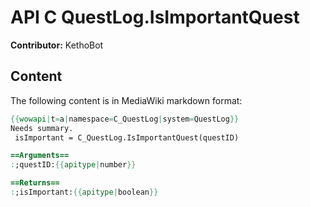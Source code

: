 # API C QuestLog.IsImportantQuest

**Contributor:** KethoBot

## Content

The following content is in MediaWiki markdown format:

```mediawiki
{{wowapi|t=a|namespace=C_QuestLog|system=QuestLog}}
Needs summary.
 isImportant = C_QuestLog.IsImportantQuest(questID)

==Arguments==
:;questID:{{apitype|number}}

==Returns==
:;isImportant:{{apitype|boolean}}
```